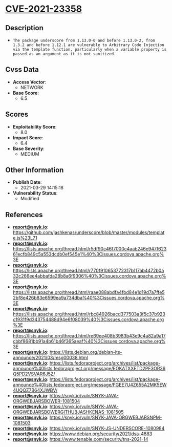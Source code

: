 
# [CVE-2021-23358](https://github.com/jashkenas/underscore/blob/master/modules/template.js%23L71)

## Description

- `The package underscore from 1.13.0-0 and before 1.13.0-2, from 1.3.2 and before 1.12.1 are vulnerable to Arbitrary Code Injection via the template function, particularly when a variable property is passed as an argument as it is not sanitized.`

## Cvss Data

- **Access Vector**:
  - NETWORK
- **Base Score**:
  - 6.5

## Scores

- **Exploitability Score**:
  - 8.0
- **Impact Score**:
  - 6.4
- **Base Severity**:
  - MEDIUM

## Other Information

- **Publish Date**:
  - 2021-03-29 14:15:18
- **Vulnerability Status**:
  - Modified

## References

- **report@snyk.io**: https://github.com/jashkenas/underscore/blob/master/modules/template.js%23L71
- **report@snyk.io**: https://lists.apache.org/thread.html/r5df90c46f7000c4aab246e947f62361ecfb849c5a553dcdb0ef545e1%40%3Cissues.cordova.apache.org%3E
- **report@snyk.io**: https://lists.apache.org/thread.html/r770f910653772317b117ab4472b0a32c266ee4abbafda28b8a6f9306%40%3Cissues.cordova.apache.org%3E
- **report@snyk.io**: https://lists.apache.org/thread.html/raae088abdfa4fbd84e1d19d7a7ffe52bf8e426b83e6599ea9a734dba%40%3Cissues.cordova.apache.org%3E
- **report@snyk.io**: https://lists.apache.org/thread.html/rbc84926bacd377503a3f5c37b923c1931f9d343754488d94e6f08039%40%3Cissues.cordova.apache.org%3E
- **report@snyk.io**: https://lists.apache.org/thread.html/re69ee408b3983b43e9c4a82a9a17cbbf8681bb91a4b61b46f365aeaf%40%3Cissues.cordova.apache.org%3E
- **report@snyk.io**: https://lists.debian.org/debian-lts-announce/2021/03/msg00038.html
- **report@snyk.io**: https://lists.fedoraproject.org/archives/list/package-announce%40lists.fedoraproject.org/message/EOKATXXETD2PF3OR36Q5PD2VSVAR6J5Z/
- **report@snyk.io**: https://lists.fedoraproject.org/archives/list/package-announce%40lists.fedoraproject.org/message/FGEE7U4Z655A2MK5EW4UQQZ7B64XJWBV/
- **report@snyk.io**: https://snyk.io/vuln/SNYK-JAVA-ORGWEBJARSBOWER-1081504
- **report@snyk.io**: https://snyk.io/vuln/SNYK-JAVA-ORGWEBJARSBOWERGITHUBJASHKENAS-1081505
- **report@snyk.io**: https://snyk.io/vuln/SNYK-JAVA-ORGWEBJARSNPM-1081503
- **report@snyk.io**: https://snyk.io/vuln/SNYK-JS-UNDERSCORE-1080984
- **report@snyk.io**: https://www.debian.org/security/2021/dsa-4883
- **report@snyk.io**: https://www.tenable.com/security/tns-2021-14
